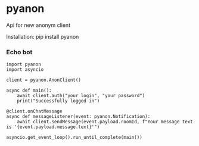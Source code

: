 # pyanon
Api for new anonym client

Installation: pip install pyanon

### Echo bot
```python3
import pyanon
import asyncio

client = pyanon.AnonClient()

async def main():
    await client.auth("your login", "your password")
    print("Successfully logged in")

@client.onChatMessage
async def messageListener(event: pyanon.Notification):
    await client.sendMessage(event.payload.roomId, f"Your message text is '{event.payload.message.text}'")

asyncio.get_event_loop().run_until_complete(main())
```
